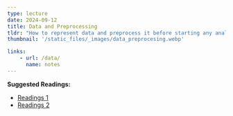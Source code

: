 ```yaml
---
type: lecture
date: 2024-09-12
title: Data and Preprocessing
tldr: "How to represent data and preprocess it before starting any analysis."
thumbnail: '/static_files/_images/data_preprocesing.webp'

links: 
    - url: /data/
      name: notes
---
```


**Suggested Readings:**
- [Readings 1](http://example.com)
- [Readings 2](http://example.com)
